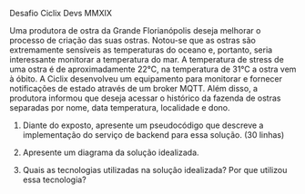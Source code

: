 Desafio Ciclix Devs MMXIX

Uma produtora de ostra da Grande Florianópolis deseja melhorar o processo de criação das suas
ostras. Notou-se que as ostras são extremamente sensíveis as temperaturas do oceano e, portanto,
seria interessante monitorar a temperatura do mar. A temperatura de stress de uma ostra é de
aproximadamente 22°C, na temperatura de 31°C a ostra vem à óbito. A Ciclix desenvolveu um
equipamento para monitorar e fornecer notificações de estado através de um broker MQTT. Além
disso, a produtora informou que deseja acessar o histórico da fazenda de ostras separadas por
nome, data temperatura, localidade e dono.

1) Diante do exposto, apresente um pseudocódigo que descreve a implementação do serviço de
backend para essa solução. (30 linhas)

2) Apresente um diagrama da solução idealizada.

3) Quais as tecnologias utilizadas na solução idealizada? Por que utilizou essa tecnologia? 

